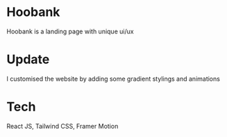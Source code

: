 # Hoobank
Hoobank is a landing page with unique ui/ux
# Update
I customised the website by adding some gradient stylings and animations
# Tech
React JS, Tailwind CSS, Framer Motion
